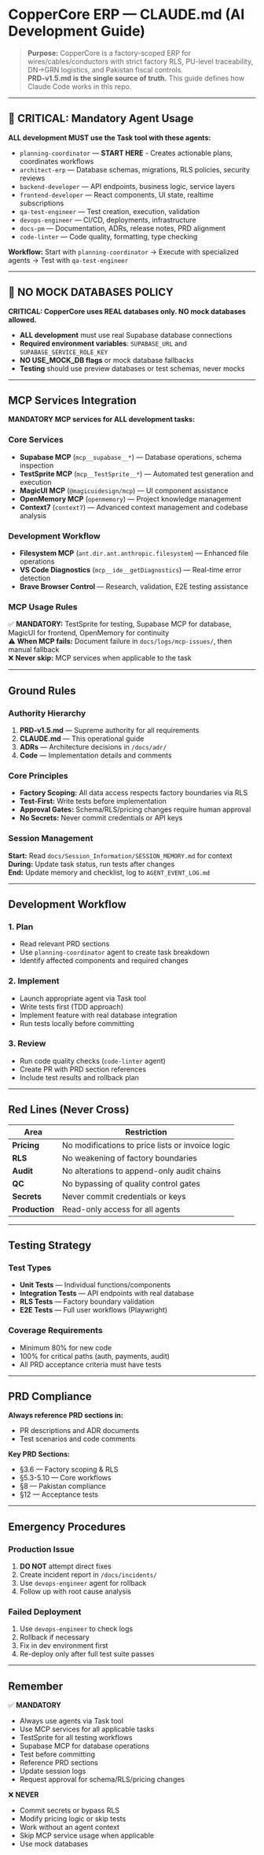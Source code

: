 # CopperCore ERP — CLAUDE.md (AI Development Guide)

> **Purpose:** CopperCore is a factory-scoped ERP for wires/cables/conductors with strict factory RLS, PU-level traceability, DN→GRN logistics, and Pakistan fiscal controls.  
> **PRD-v1.5.md is the single source of truth.** This guide defines how Claude Code works in this repo.

---

## 🚨 CRITICAL: Mandatory Agent Usage

**ALL development MUST use the Task tool with these agents:**
- `planning-coordinator` — **START HERE** - Creates actionable plans, coordinates workflows
- `architect-erp` — Database schemas, migrations, RLS policies, security reviews  
- `backend-developer` — API endpoints, business logic, service layers
- `frontend-developer` — React components, UI state, realtime subscriptions
- `qa-test-engineer` — Test creation, execution, validation
- `devops-engineer` — CI/CD, deployments, infrastructure
- `docs-pm` — Documentation, ADRs, release notes, PRD alignment
- `code-linter` — Code quality, formatting, type checking

**Workflow:** Start with `planning-coordinator` → Execute with specialized agents → Test with `qa-test-engineer`

---

## 🚫 NO MOCK DATABASES POLICY

**CRITICAL: CopperCore uses REAL databases only. NO mock databases allowed.**
- **ALL development** must use real Supabase database connections
- **Required environment variables**: `SUPABASE_URL` and `SUPABASE_SERVICE_ROLE_KEY`
- **NO USE_MOCK_DB flags** or mock database fallbacks
- **Testing** should use preview databases or test schemas, never mocks

---

## MCP Services Integration

**MANDATORY MCP services for ALL development tasks:**

### Core Services
- **Supabase MCP** (`mcp__supabase__*`) — Database operations, schema inspection
- **TestSprite MCP** (`mcp__TestSprite__*`) — Automated test generation and execution
- **MagicUI MCP** (`@magicuidesign/mcp`) — UI component assistance
- **OpenMemory MCP** (`openmemory`) — Project knowledge management
- **Context7** (`context7`) — Advanced context management and codebase analysis

### Development Workflow
- **Filesystem MCP** (`ant.dir.ant.anthropic.filesystem`) — Enhanced file operations
- **VS Code Diagnostics** (`mcp__ide__getDiagnostics`) — Real-time error detection
- **Brave Browser Control** — Research, validation, E2E testing assistance

### MCP Usage Rules
✅ **MANDATORY:** TestSprite for testing, Supabase MCP for database, MagicUI for frontend, OpenMemory for continuity  
⚠️ **When MCP fails:** Document failure in `docs/logs/mcp-issues/`, then manual fallback  
❌ **Never skip:** MCP services when applicable to the task

---

## Ground Rules

### Authority Hierarchy
1. **PRD-v1.5.md** — Supreme authority for all requirements
2. **CLAUDE.md** — This operational guide  
3. **ADRs** — Architecture decisions in `/docs/adr/`
4. **Code** — Implementation details and comments

### Core Principles
- **Factory Scoping:** All data access respects factory boundaries via RLS
- **Test-First:** Write tests before implementation
- **Approval Gates:** Schema/RLS/pricing changes require human approval
- **No Secrets:** Never commit credentials or API keys

### Session Management
**Start:** Read `docs/Session_Information/SESSION_MEMORY.md` for context  
**During:** Update task status, run tests after changes  
**End:** Update memory and checklist, log to `AGENT_EVENT_LOG.md`

---

## Development Workflow

### 1. Plan
- Read relevant PRD sections
- Use `planning-coordinator` agent to create task breakdown
- Identify affected components and required changes

### 2. Implement
- Launch appropriate agent via Task tool
- Write tests first (TDD approach)
- Implement feature with real database integration
- Run tests locally before committing

### 3. Review
- Run code quality checks (`code-linter` agent)
- Create PR with PRD section references
- Include test results and rollback plan

---

## Red Lines (Never Cross)

| Area | Restriction |
|------|------------|
| **Pricing** | No modifications to price lists or invoice logic |
| **RLS** | No weakening of factory boundaries |
| **Audit** | No alterations to append-only audit chains |
| **QC** | No bypassing of quality control gates |
| **Secrets** | Never commit credentials or keys |
| **Production** | Read-only access for all agents |

---

## Testing Strategy

### Test Types
- **Unit Tests** — Individual functions/components
- **Integration Tests** — API endpoints with real database
- **RLS Tests** — Factory boundary validation  
- **E2E Tests** — Full user workflows (Playwright)

### Coverage Requirements
- Minimum 80% for new code
- 100% for critical paths (auth, payments, audit)
- All PRD acceptance criteria must have tests

---

## PRD Compliance

**Always reference PRD sections in:**
- PR descriptions and ADR documents
- Test scenarios and code comments

**Key PRD Sections:**
- §3.6 — Factory scoping & RLS
- §5.3-5.10 — Core workflows
- §8 — Pakistan compliance
- §12 — Acceptance tests

---

## Emergency Procedures

### Production Issue
1. **DO NOT** attempt direct fixes
2. Create incident report in `/docs/incidents/`
3. Use `devops-engineer` agent for rollback
4. Follow up with root cause analysis

### Failed Deployment
1. Use `devops-engineer` to check logs
2. Rollback if necessary
3. Fix in dev environment first
4. Re-deploy only after full test suite passes

---

## Remember

✅ **MANDATORY**
- Always use agents via Task tool
- Use MCP services for all applicable tasks
- TestSprite for all testing workflows
- Supabase MCP for database operations
- Test before committing
- Reference PRD sections
- Update session logs
- Request approval for schema/RLS/pricing changes

❌ **NEVER**
- Commit secrets or bypass RLS
- Modify pricing logic or skip tests
- Work without an agent context
- Skip MCP service usage when applicable
- Use mock databases